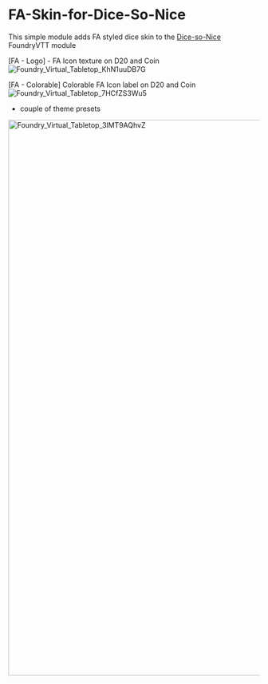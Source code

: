# FA-Skin-for-Dice-So-Nice

This simple module adds FA styled dice skin to the [Dice-so-Nice](https://gitlab.com/riccisi/foundryvtt-dice-so-nice/) FoundryVTT module

[FA - Logo] - FA Icon texture on D20 and Coin
![Foundry_Virtual_Tabletop_KhN1uuDB7G](https://github.com/user-attachments/assets/43e6674d-fa04-4c31-8540-d6e6ffbacbb3)

[FA - Colorable] Colorable FA Icon label on D20 and Coin
![Foundry_Virtual_Tabletop_7HCfZS3Wu5](https://github.com/user-attachments/assets/1f921188-3216-4c35-a5f7-2bb9a5312e7b)

+ couple of theme presets
<img width="819" height="1114" alt="Foundry_Virtual_Tabletop_3lMT9AQhvZ" src="https://github.com/user-attachments/assets/4d465297-9203-4de1-bff0-a583f736eebb" />
